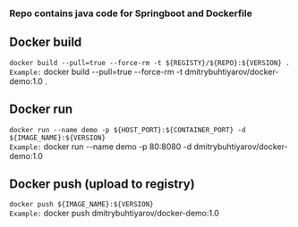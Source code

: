 ### Repo contains java code for Springboot and Dockerfile  

## Docker build
`docker build --pull=true --force-rm -t ${REGISTY}/${REPO}:${VERSION} .`
<br/>`Example:` docker build --pull=true --force-rm -t dmitrybuhtiyarov/docker-demo:1.0 .

## Docker run
`docker run --name demo -p ${HOST_PORT}:${CONTAINER_PORT} -d ${IMAGE_NAME}:${VERSION}`
<br/>`Example:` docker run --name demo -p 80:8080 -d dmitrybuhtiyarov/docker-demo:1.0

## Docker push (upload to registry)
`docker push ${IMAGE_NAME}:${VERSION}`
<br/>`Example:` docker push dmitrybuhtiyarov/docker-demo:1.0
